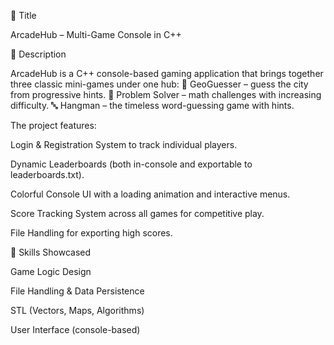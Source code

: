 
🔹 Title

ArcadeHub – Multi-Game Console in C++

🔹 Description

ArcadeHub is a C++ console-based gaming application that brings together three classic mini-games under one hub:
🎯 GeoGuesser – guess the city from progressive hints.
🧮 Problem Solver – math challenges with increasing difficulty.
🔤 Hangman – the timeless word-guessing game with hints.

The project features:

Login & Registration System to track individual players.

Dynamic Leaderboards (both in-console and exportable to leaderboards.txt).

Colorful Console UI with a loading animation and interactive menus.

Score Tracking System across all games for competitive play.

File Handling for exporting high scores.

🔹 Skills Showcased

Game Logic Design

File Handling & Data Persistence

STL (Vectors, Maps, Algorithms)

User Interface (console-based)
